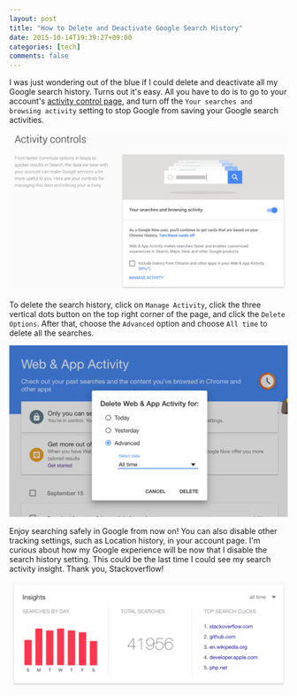 ```yaml
---
layout: post
title: "How to Delete and Deactivate Google Search History"
date: 2015-10-14T19:39:27+09:00
categories: [tech]
comments: false
---
```


I was just wondering out of the blue if I could delete and deactivate all my Google search history. Turns out it's easy. All you have to do is to go to your account's [activity control page](https://myaccount.google.com/privacy), and turn off the `Your searches and browsing activity` setting to stop Google from saving your Google search activities.

![turn off google search activity](/assets/images/posts/google2.png)

To delete the search history, click on `Manage Activity`, click the three vertical dots button on the top right corner of the page, and click the `Delete Options`. After that, choose the `Advanced` option and choose `All time` to delete all the searches.

![delete google search activity](/assets/images/posts/google3.png)

Enjoy searching safely in Google from now on! You can also disable other tracking settings, such as Location history, in your account page. I'm curious about how my Google experience will be now that I disable the search history setting. This could be the last time I could see my search activity insight. Thank you, Stackoverflow!

![google search activity insight](/assets/images/posts/google1.png)
